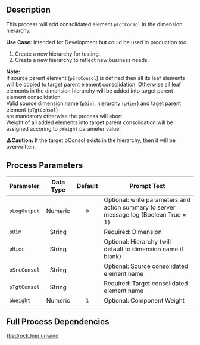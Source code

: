 ## Description
   
 This process will add consolidated element `pTgtConsol` in the dimension hierarchy.  
     
**Use Case:**    Intended for Development but could be used in production too.  
1. Create a new hierarchy for testing.  
2. Create a new hierarchy to reflect new business needs.  
     
**Note:**     
 If source parent element (`pSrcConsol`) is defined then all its leaf elements will be copied to target  parent element consolidation. Otherwise all leaf elements in the dimension hierarchy will be  added into target parent element consolidation.  
 Valid source dimension name (`pDim`), hierarchy (`pHier`) and taget parent element (`pTgtConsol`)  
 are mandatory otherwise the process will abort.  
 Weight of all added elements into target parent consolidation will be assigned accoring to  `pWeight` parameter value.  
     
**:warning:Caution:** If the target pConsol exists in the hierarchy, then it will be overwritten.  
## Process Parameters
  
|Parameter|Data Type|Default|Prompt Text|
  |---|:-:|:-:|---|
  |`pLogOutput`|Numeric|`0`|Optional: write parameters and action summary to server message log (Boolean True = 1)|
  |`pDim`|String||Required: Dimension|
  |`pHier`|String||Optional: Hierarchy (will default to dimension name if blank)|
  |`pSrcConsol`|String||Optional: Source consolidated element name|
  |`pTgtConsol`|String||Required: Target consolidated element name|
  |`pWeight`|Numeric|`1`|Optional: Component Weight|
  ## Full Process Dependencies
[}bedrock.hier.unwind](}bedrock.hier.unwind)  
